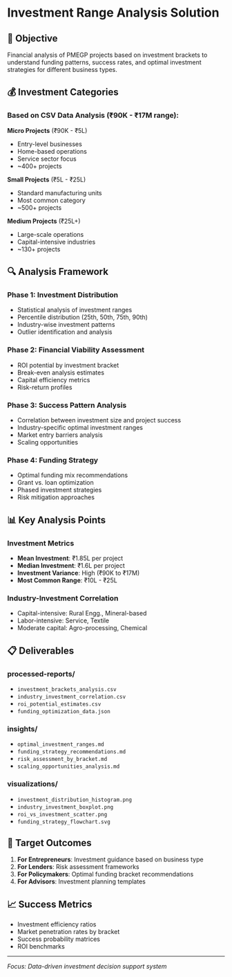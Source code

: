 # Investment Range Analysis Solution

## 🎯 Objective
Financial analysis of PMEGP projects based on investment brackets to understand funding patterns, success rates, and optimal investment strategies for different business types.

## 💰 Investment Categories

### Based on CSV Data Analysis (₹90K - ₹17M range):

**Micro Projects** (₹90K - ₹5L)
- Entry-level businesses
- Home-based operations
- Service sector focus
- ~400+ projects

**Small Projects** (₹5L - ₹25L) 
- Standard manufacturing units
- Most common category
- ~500+ projects

**Medium Projects** (₹25L+)
- Large-scale operations
- Capital-intensive industries
- ~130+ projects

## 🔍 Analysis Framework

### Phase 1: Investment Distribution
- Statistical analysis of investment ranges
- Percentile distribution (25th, 50th, 75th, 90th)
- Industry-wise investment patterns
- Outlier identification and analysis

### Phase 2: Financial Viability Assessment
- ROI potential by investment bracket
- Break-even analysis estimates
- Capital efficiency metrics
- Risk-return profiles

### Phase 3: Success Pattern Analysis  
- Correlation between investment size and project success
- Industry-specific optimal investment ranges
- Market entry barriers analysis
- Scaling opportunities

### Phase 4: Funding Strategy
- Optimal funding mix recommendations
- Grant vs. loan optimization
- Phased investment strategies
- Risk mitigation approaches

## 📊 Key Analysis Points

### Investment Metrics
- **Mean Investment**: ₹1.85L per project
- **Median Investment**: ₹1.6L per project  
- **Investment Variance**: High (₹90K to ₹17M)
- **Most Common Range**: ₹10L - ₹25L

### Industry-Investment Correlation
- Capital-intensive: Rural Engg., Mineral-based
- Labor-intensive: Service, Textile
- Moderate capital: Agro-processing, Chemical

## 📋 Deliverables

### processed-reports/
- `investment_brackets_analysis.csv`
- `industry_investment_correlation.csv`
- `roi_potential_estimates.csv`
- `funding_optimization_data.json`

### insights/
- `optimal_investment_ranges.md`
- `funding_strategy_recommendations.md`
- `risk_assessment_by_bracket.md`
- `scaling_opportunities_analysis.md`

### visualizations/
- `investment_distribution_histogram.png`
- `industry_investment_boxplot.png`
- `roi_vs_investment_scatter.png`
- `funding_strategy_flowchart.svg`

## 🎯 Target Outcomes

1. **For Entrepreneurs**: Investment guidance based on business type
2. **For Lenders**: Risk assessment frameworks
3. **For Policymakers**: Optimal funding bracket recommendations
4. **For Advisors**: Investment planning templates

## 📈 Success Metrics
- Investment efficiency ratios
- Market penetration rates by bracket  
- Success probability matrices
- ROI benchmarks

---
*Focus: Data-driven investment decision support system*
